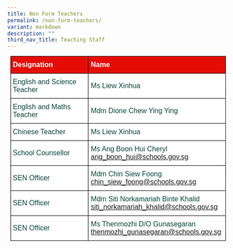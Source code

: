 ```yaml
---
title: Non Form Teachers
permalink: /non-form-teachers/
variant: markdown
description: ""
third_nav_title: Teaching Staff
---
```




<style type="text/css">
.tg  {border-collapse:collapse;border-spacing:0;margin:0px auto;}
.tg td{border-color:black;border-style:solid;border-width:1px;font-family:Arial, sans-serif;font-size:16px;
  overflow:hidden;padding:10px 5px;word-break:normal;}
.tg th{border-color:black;border-style:solid;border-width:1px;font-family:Arial, sans-serif;font-size:16px;
  font-weight:normal;overflow:hidden;padding:10px 5px;word-break:normal;}
.tg .tg-yhj3{background-color:#FFF;color:#0C463A;text-align:left;vertical-align:middle}
.tg .tg-feqv{background-color:#E40D03;color:#666;font-weight:bold;text-align:left;vertical-align:middle}
.tg .tg-o5fr{background-color:#FFF;color:#FD6500;text-align:left;vertical-align:middle}
</style>

<table class="tg" style="undefined;table-layout: fixed; width: 491px">
</table><table class="tg" style="undefined;table-layout: fixed; width: 491px">
<colgroup>
<col style="width: 320px">
<col style="width: 320px">
</colgroup>

<tbody>
  <tr>
    <td class="tg-feqv"><span style="color:#FFFFFF;background-color:#E40D03">Designation</span></td>
    <td class="tg-feqv"><span style="color:#FFFFFF;background-color:#E40D03">Name</span></td>
  </tr>
	<tr>
    <td class="tg-yhj3">English and Science Teacher</td>
    <td class="tg-yhj3"> Ms Liew Xinhua </td></tr>
		<tr>
    <td class="tg-yhj3">English and Maths Teacher</td>
    <td class="tg-yhj3">Mdm Dione Chew Ying Ying </td></tr>
		<tr>
    <td class="tg-yhj3">Chinese Teacher</td>
    <td class="tg-yhj3">Ms Liew Xinhua </td></tr>
		<tr>
    <td class="tg-yhj3">School Counsellor</td>
    <td class="tg-yhj3">Ms Ang Boon Hui Cheryl<br>
<a target="_blank" rel="noopener noreferrer nofollow" href="mailto:ang_boon_hui@schools.gov.sg">ang_boon_hui@schools.gov.sg</a></td></tr>
	 <tr><td class="tg-yhj3">SEN Officer</td>
    <td class="tg-yhj3">Mdm Chin Siew Foong<br>
<a target="_blank" rel="noopener noreferrer nofollow" href="mailto:chin_siew_foong@schools.gov.sg">chin_siew_foong@schools.gov.sg</a></td></tr>
 <tr><td class="tg-yhj3">SEN Officer</td>
    <td class="tg-yhj3">Mdm Siti Norkamariah Binte Khalid<br>
<a target="_blank" rel="noopener noreferrer nofollow" href="mailto:siti_norkamariah_khalid@schools.gov.sg">siti_norkamariah_khalid@schools.gov.sg</a></td></tr>
 <tr><td class="tg-yhj3">SEN Officer</td>
    <td class="tg-yhj3">Ms Thenmozhi  D/O Gunasegaran<br>
<a target="_blank" rel="noopener noreferrer nofollow" href="mailto:thenmozhi_gunasegaran@schools.gov.sg">thenmozhi_gunasegaran@schools.gov.sg</a></td></tr>
</tbody>
</table>
